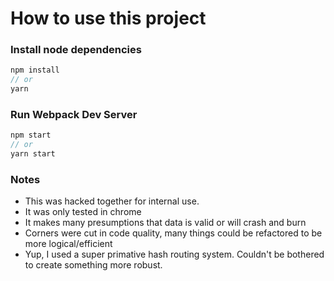 # How to use this project

### Install node dependencies

```js
npm install
// or
yarn
```

### Run Webpack Dev Server

```js
npm start
// or
yarn start
```

### Notes

- This was hacked together for internal use.
- It was only tested in chrome
- It makes many presumptions that data is valid or will crash and burn
- Corners were cut in code quality, many things could be refactored to be more logical/efficient
- Yup, I used a super primative hash routing system. Couldn't be bothered to create something more robust. 